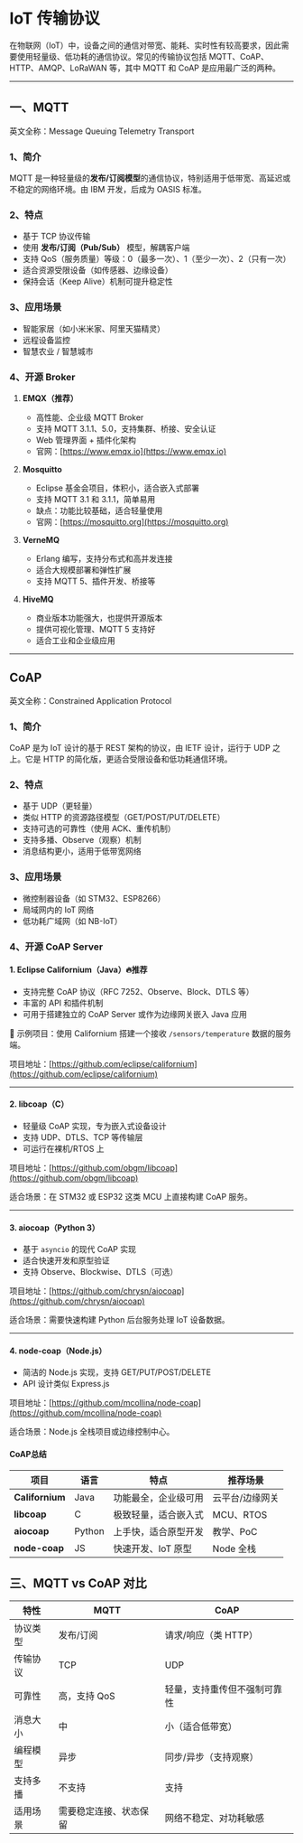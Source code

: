 # IoT 传输协议

在物联网（IoT）中，设备之间的通信对带宽、能耗、实时性有较高要求，因此需要使用轻量级、低功耗的通信协议。常见的传输协议包括
MQTT、CoAP、HTTP、AMQP、LoRaWAN 等，其中 MQTT 和 CoAP 是应用最广泛的两种。

---

## 一、MQTT

英文全称：Message Queuing Telemetry Transport

### 1、简介

MQTT 是一种轻量级的**发布/订阅模型**的通信协议，特别适用于低带宽、高延迟或不稳定的网络环境。由 IBM 开发，后成为 OASIS 标准。

### 2、特点

- 基于 TCP 协议传输
- 使用 **发布/订阅（Pub/Sub）** 模型，解耦客户端
- 支持 QoS（服务质量）等级：0（最多一次）、1（至少一次）、2（只有一次）
- 适合资源受限设备（如传感器、边缘设备）
- 保持会话（Keep Alive）机制可提升稳定性

### 3、应用场景

- 智能家居（如小米米家、阿里天猫精灵）
- 远程设备监控
- 智慧农业 / 智慧城市

### 4、开源 Broker

1. **EMQX（推荐）**
    - 高性能、企业级 MQTT Broker
    - 支持 MQTT 3.1.1、5.0，支持集群、桥接、安全认证
    - Web 管理界面 + 插件化架构
    - 官网：[https://www.emqx.io](https://www.emqx.io)

2. **Mosquitto**
    - Eclipse 基金会项目，体积小，适合嵌入式部署
    - 支持 MQTT 3.1 和 3.1.1，简单易用
    - 缺点：功能比较基础，适合轻量使用
    - 官网：[https://mosquitto.org](https://mosquitto.org)

3. **VerneMQ**
    - Erlang 编写，支持分布式和高并发连接
    - 适合大规模部署和弹性扩展
    - 支持 MQTT 5、插件开发、桥接等

4. **HiveMQ**
    - 商业版本功能强大，也提供开源版本
    - 提供可视化管理、MQTT 5 支持好
    - 适合工业和企业级应用

---

## CoAP

英文全称：Constrained Application Protocol

### 1、简介

CoAP 是为 IoT 设计的基于 REST 架构的协议，由 IETF 设计，运行于 UDP 之上。它是 HTTP 的简化版，更适合受限设备和低功耗通信环境。

### 2、特点

- 基于 UDP（更轻量）
- 类似 HTTP 的资源路径模型（GET/POST/PUT/DELETE）
- 支持可选的可靠性（使用 ACK、重传机制）
- 支持多播、Observe（观察）机制
- 消息结构更小，适用于低带宽网络

### 3、应用场景

- 微控制器设备（如 STM32、ESP8266）
- 局域网内的 IoT 网络
- 低功耗广域网（如 NB-IoT）

### 4、开源 CoAP Server

#### 1. **Eclipse Californium（Java）🔥推荐**
- 支持完整 CoAP 协议（RFC 7252、Observe、Block、DTLS 等）
- 丰富的 API 和插件机制
- 可用于搭建独立的 CoAP Server 或作为边缘网关嵌入 Java 应用

📌 示例项目：使用 Californium 搭建一个接收 `/sensors/temperature` 数据的服务端。

项目地址：[https://github.com/eclipse/californium](https://github.com/eclipse/californium)

---

#### 2. **libcoap（C）**
- 轻量级 CoAP 实现，专为嵌入式设备设计
- 支持 UDP、DTLS、TCP 等传输层
- 可运行在裸机/RTOS 上

项目地址：[https://github.com/obgm/libcoap](https://github.com/obgm/libcoap)

适合场景：在 STM32 或 ESP32 这类 MCU 上直接构建 CoAP 服务。

---

#### 3. **aiocoap（Python 3）**
- 基于 `asyncio` 的现代 CoAP 实现
- 适合快速开发和原型验证
- 支持 Observe、Blockwise、DTLS（可选）

项目地址：[https://github.com/chrysn/aiocoap](https://github.com/chrysn/aiocoap)

适合场景：需要快速构建 Python 后台服务处理 IoT 设备数据。

---

#### 4. **node-coap（Node.js）**
- 简洁的 Node.js 实现，支持 GET/PUT/POST/DELETE
- API 设计类似 Express.js

项目地址：[https://github.com/mcollina/node-coap](https://github.com/mcollina/node-coap)

适合场景：Node.js 全栈项目或边缘控制中心。


#### CoAP总结

| 项目 | 语言 | 特点 | 推荐场景 |
|------|------|------|-----------|
| **Californium** | Java | 功能最全，企业级可用 | 云平台/边缘网关 |
| **libcoap** | C | 极致轻量，适合嵌入式 | MCU、RTOS |
| **aiocoap** | Python | 上手快，适合原型开发 | 教学、PoC |
| **node-coap** | JS | 快速开发、IoT 原型 | Node 全栈 |


## 三、MQTT vs CoAP 对比

| 特性   | MQTT        | CoAP           |
|------|-------------|----------------|
| 协议类型 | 发布/订阅       | 请求/响应（类 HTTP）  |
| 传输协议 | TCP         | UDP            |
| 可靠性  | 高，支持 QoS    | 轻量，支持重传但不强制可靠性 |
| 消息大小 | 中           | 小（适合低带宽）       |
| 编程模型 | 异步          | 同步/异步（支持观察）    |
| 支持多播 | 不支持         | 支持             |
| 适用场景 | 需要稳定连接、状态保留 | 网络不稳定、对功耗敏感    |